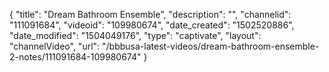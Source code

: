 {
    "title": "Dream Bathroom Ensemble",
    "description": "",
    "channelid": "111091684",
    "videoid": "109980674",
    "date_created": "1502520886",
    "date_modified": "1504049176",
    "type": "captivate",
    "layout": "channelVideo",
    "url": "\/bbbusa-latest-videos\/dream-bathroom-ensemble-2-notes\/111091684-109980674"
}